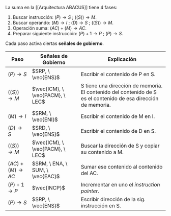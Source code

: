 La suma en la [[Arquitectura ABACUS]] tiene 4 fases:

1. Buscar instrucción: $(P) \to S \ ; \ ((S)) \to M$.
2. Buscar operando: $(M) \to I \ ; \ (D) \to S \ ; \ ((S)) \to M$.
3. Operación suma: $(AC) + (M) \to AC$.
4. Preparar siguiente instrucción: $(P) + 1 \to P \ ; \ (P) \to S$.

Cada paso activa ciertas **señales de gobierno**.


| Paso                | Señales de Gobierno              | Explicación                                                                                                    |
| ------------------- | -------------------------------- | -------------------------------------------------------------------------------------------------------------- |
| $(P) \to S$         | $SRP, \ \vec{ENS}$               | Escribir el contenido de P en S.                                                                               |
| $((S)) \to M$       | $\vec{ICM}, \ \vec{PACM}, \ LEC$ | S tiene una dirección de memoria. El contenido del contenido de S es el contenido de esa dirección de memoria. |
| $(M) \to I$         | $SRM, \ \vec{ENI}$               | Escribir el contenido de M en I.                                                                               |
| $(D) \to S$         | $SRD, \ \vec{ENS}$               | Escribir el contenido de D en S.                                                                               |
| $((S)) \to M$       | $\vec{ICM}, \ \vec{PACM}, \ LEC$ | Buscar la dirección de S y copiar su contenido a M.                                                            |
| $(AC) + (M) \to AC$ | $SRM, \ ENA, \ SUM, \ \vec{EAC}$ | Sumar ese contenido al contenido del AC.                                                                       |
| $(P) + 1 \to P$     | $\vec{INCP}$                     | Incrementar en uno el *instruction pointer*.                                                                   |
| $(P) \to S$         | $SRP, \ \vec{ENS}$               | Escribir dirección de la sig. instrucción en S.                                                                |
